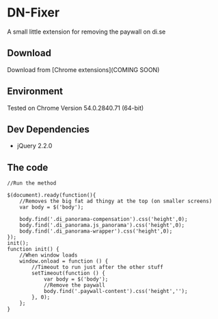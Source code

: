 # DN-Fixer
A small little extension for removing the paywall on di.se

## Download
Download from [Chrome extensions](COMING SOON)

## Environment
Tested on Chrome Version 54.0.2840.71 (64-bit)

## Dev Dependencies
* jQuery 2.2.0

## The code
    
    //Run the method
    
    $(document).ready(function(){
        //Removes the big fat ad thingy at the top (on smaller screens)
        var body = $('body');
    
        body.find('.di_panorama-compensation').css('height',0);
        body.find('.di_panorama.js_panorama').css('height',0);
        body.find('.di_panorama-wrapper').css('height',0);
    });
    init();
    function init() {
        //When window loads
        window.onload = function () {
            //Timeout to run just after the other stuff
            setTimeout(function () {
                var body = $('body');
                //Remove the paywall
                body.find('.paywall-content').css('height','');
            }, 0);
        };
    }
